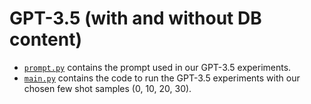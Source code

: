 # GPT-3.5 (with and without DB content)

- [`prompt.py`](./prompt.py) contains the prompt used in our GPT-3.5 experiments.
- [`main.py`](./main.py) contains the code to run the GPT-3.5 experiments with our chosen few shot samples (0, 10, 20, 30).
